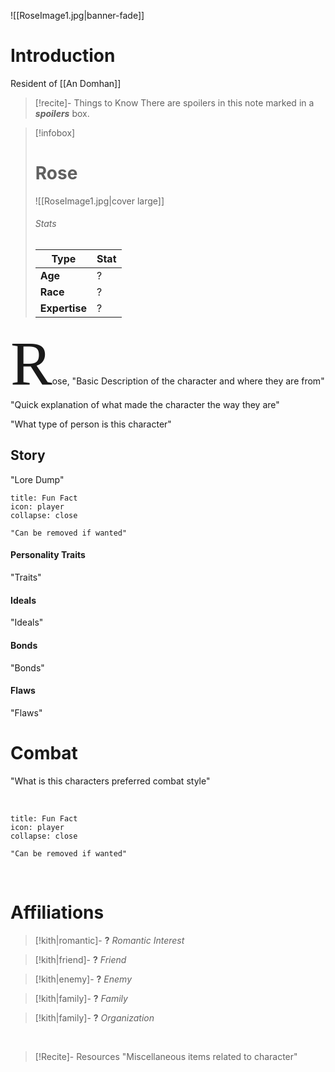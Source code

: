 ![[RoseImage1.jpg|banner-fade]]

# Introduction
 
 Resident of [[An Domhan]]
 > [!recite]- Things to Know
> There are spoilers in this note marked in a  **_spoilers_** box.

 > [!infobox]
>  # Rose
> ![[RoseImage1.jpg|cover large]]
> ###### Stats
> | Type |  Stat |
> | ---- | ---- |
> | **Age** | ? |
> | **Race**| ? |
> |**Expertise**| ?|

<span style="font-family: solbera_imitationregular; font-size:100">R</span>ose, "Basic Description of the character and where they are from" 
"Quick explanation of what made the character the way they are"

"What type of person is this character"


## Story

"Lore Dump"
<br/>
```ad-note
title: Fun Fact
icon: player
collapse: close

"Can be removed if wanted"
```



#### Personality Traits
"Traits"

#### Ideals
"Ideals"

#### Bonds
"Bonds"

#### Flaws
"Flaws"



# Combat

"What is this characters preferred combat style"

<br/>

```ad-note
title: Fun Fact
icon: player
collapse: close

"Can be removed if wanted"
```

<br/>

# Affiliations

> [!kith|romantic]- **?** _Romantic Interest_

> [!kith|friend]- **?** _Friend_

> [!kith|enemy]- **?** _Enemy_

> [!kith|family]- **?** _Family_

>[!kith|family]- **?** _Organization_

<br/>

> [!Recite]- Resources
> "Miscellaneous items related to character"